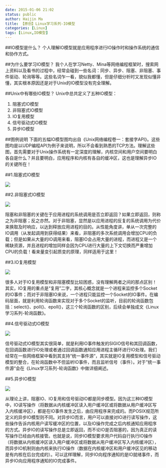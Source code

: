 ```yaml
---
date: 2015-01-06 21:02
status: public
author: Haijin Ma
title: 【原创】Linux学习系列-IO模型
categories: [Linux]
tags: [Linux,IO模型]
---
```


##IO模型是什么？
个人理解IO模型就是应用程序进行IO操作时和操作系统的通信和协作方式。

##为什么要学习IO模型？
我个人在学习Netty、Mina等网络编程框架时，搜索网上资料以及看书的过程中，经常会碰到一些名词：同步、异步、阻塞、非阻塞、事件驱动、轮询等等。这些名词乍一看，貌似我都懂，但是仔细分析时又发现似懂非懂，其实根本原因还是对于Unix的IO模型没有完全理解。

##Unix中有哪些IO模型？
Unix中总共定义了五种IO模型：
1. 阻塞式IO模型
2. 非阻塞式IO模型
3. IO复用模型
4. 信号驱动式IO模型
5. 异步IO模型

##图例说明
下面的五幅IO模型图均出自《Unix网络编程卷一：套接字API》。这些图均是以UDP编程API为例子来说明，所以不会看到熟悉的TCP方法。理解这些图，首先需要对于Unix操作系统有一定深度的理解，内核空间和用户空间要明白各自是什么？并且要明白，应用程序和内核有各自的缓冲区，这也是理解异步IO的关键所在！

##1.阻塞式IO模型

![](http://7xj5jf.com1.z0.glb.clouddn.com/1.png)

##2.非阻塞式IO模型

![](http://7xj5jf.com1.z0.glb.clouddn.com/2.png)

阻塞和非阻塞的关键在于应用进程的系统调用是否立即返回？如果立即返回，则称之为非阻塞；反之亦然。对于非阻塞，显然是以应用进程的反复的系统调用为代价来换取及时响应，以达到释放应用进程的目的。从性能角度讲，单从一次完整的IO调用（从发起调用到获得结果）来看，非阻塞的多次系统调用会增加CPU的负载；但是如果从大量的IO调用来看，阻塞IO会占用大量的进程，而进程又是一个稀缺资源，并且进程的增加同样会因为CPU进行大量的上下文切换而严重增加CPU的负载！看来量变引起质变的原理，同样适用于这里！

##3.IO复用模型

![](http://7xj5jf.com1.z0.glb.clouddn.com/3.png)

很多人对于IO复用模型和非阻塞模型比较困惑，没有理解两者之间的那点区别！其实，IO复用的重点是“复用”二字，其核心概念就是一个进程来监控多个Socket的IO事件；而对于非阻塞IO来说，一个进程只能监控一个Socket的IO事件。在编码层面，就是利用轮询函数来实现对于多个Socket的监听，目前的轮询函数包括：select()、poll()、epoll()，这三个轮询函数的区别，后续会单独成文《Linux学习系列-轮询函数》。

##4.信号驱动式IO模型

![](http://7xj5jf.com1.z0.glb.clouddn.com/4.png)

信号驱动式IO模型其实很简单，就是利用IO事件触发的SIGIO信号和其回调函数，在回调函数进行IO处理或者通过回调函数通知应用进程主循环进行IO处理。我们经常在一些网络框架中看到其支持“统一事件源“，其实就是IO复用模型和信号驱动模型的整合，在轮询函数中不但监听IO事件，而且监听信号（事件）。对于”统一事件源“会在《Linux学习系列-轮询函数》中做详细阐述。

##5.异步IO模型

![](http://7xj5jf.com1.z0.glb.clouddn.com/5.png)

从理论上讲，阻塞IO、IO复用和信号驱动IO都是同步模型。因为这三种IO模型中，IO读写操作（将数据从内核缓冲区读入用户缓冲区或将数据从用户缓冲区写入内核缓冲区），都是在IO事件发生之后，由应用程序来完成的。而POSIX规范所定义的异步IO模型则不同。对异步IO而言，用户可以直接对IO进行读写操作，这些操作告诉内核用户读写缓冲区的位置，以及IO操作完成之后内核通知应用程序的方式。异步IO的读写操作总是立即返回，而不论IO是否阻塞的，因为真正的读写操作已经由内核接管。也就是说，同步IO模型要求用户代码自行执行IO操作（将数据从内核缓冲区读入用户缓冲区或将数据从用户缓冲区写入内核缓冲区），而异步IO机制则由内核来执行IO操作（数据在内核缓冲区和用户缓冲区见的移动是有内核在后台完成的）。可以这样理解，同步IO向程序通知的是IO就绪事件，而异步IO向应用程序通知的IO完成事件。


